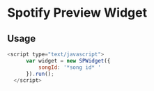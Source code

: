 # Spotify Preview Widget

## Usage

```js
<script type="text/javascript">
      var widget = new SPWidget({
          songId: '*song id* '
      }).run();
  </script>
```
